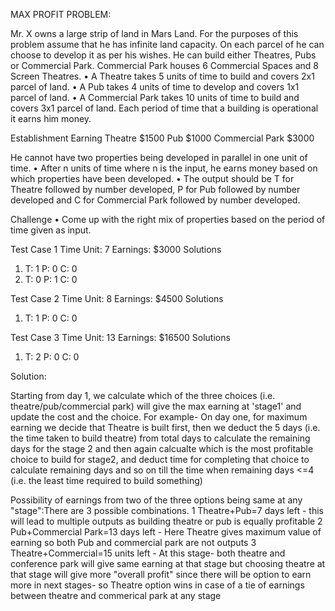 MAX PROFIT PROBLEM:

Mr. X owns a large strip of land in Mars Land. For the purposes of this problem
assume that he has infinite land capacity. On each parcel of he can choose to
develop it as per his wishes. He can build either Theatres, Pubs or Commercial
Park. Commercial Park houses 6 Commercial Spaces and 8 Screen Theatres.
• A Theatre takes 5 units of time to build and covers 2x1 parcel of land.
• A Pub takes 4 units of time to develop and covers 1x1 parcel of land.
• A Commercial Park takes 10 units of time to build and covers 3x1 parcel
of land.
Each period of time that a building is operational it earns him money.

Establishment    Earning
Theatre           $1500
Pub               $1000
Commercial Park   $3000

He cannot have two properties being developed in parallel in one unit of time.
• After n units of time where n is the input, he earns money based on which
properties have been developed.
• The output should be T for Theatre followed by number developed, P for
Pub followed by number developed and C for Commercial Park followed
by number developed.

Challenge
• Come up with the right mix of properties based on the period of time
given as input.

Test Case 1
Time Unit: 7
Earnings: $3000
Solutions
1. T: 1 P: 0 C: 0
2. T: 0 P: 1 C: 0

Test Case 2
Time Unit: 8
Earnings: $4500
Solutions
1. T: 1 P: 0 C: 0

Test Case 3
Time Unit: 13
Earnings: $16500
Solutions
1. T: 2 P: 0 C: 0


Solution:

Starting from day 1, we calculate which of the three choices (i.e. theatre/pub/commercial park) will give the max earning at 'stage1' and update the cost and the choice. For example- On day one, for maximum earning we decide that Theatre is built first, then we deduct the 5 days (i.e. the time taken to build theatre) from total days to calculate the remaining days for the stage 2 and then again calcualte which is the most profitable choice to build for stage2, and deduct time for completing that choice to calculate remaining days and so on till the time when remaining days <=4 (i.e. the least time required to build something)

Possibility of earnings from two of the three options being same at any "stage":There are 3 possible combinations.
1 Theatre+Pub=7 days left - this will lead to multiple outputs as building theatre or pub is equally profitable
2 Pub+Commercial Park=13 days left - Here Theatre gives maximum value of earning so both Pub and commercial park are not outputs
3 Theatre+Commercial=15 units left - At this stage- both theatre and conference park will give same earning at that stage but choosing theatre at that stage will give more "overall profit" since there will be option to earn more in next stages- so Theatre option wins in case of a tie of earnings between theatre and commerical park at any stage